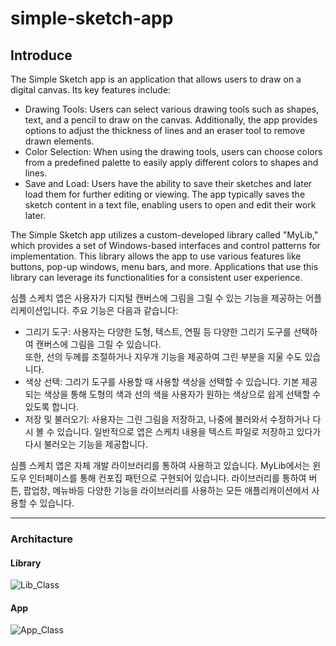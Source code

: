 # simple-sketch-app

## Introduce

The Simple Sketch app is an application that allows users to draw on a digital canvas. Its key features include:

- Drawing Tools: Users can select various drawing tools such as shapes, text, and a pencil to draw on the canvas. Additionally, the app provides options to adjust the thickness of lines and an eraser tool to remove drawn elements.
- Color Selection: When using the drawing tools, users can choose colors from a predefined palette to easily apply different colors to shapes and lines.
- Save and Load: Users have the ability to save their sketches and later load them for further editing or viewing. The app typically saves the sketch content in a text file, enabling users to open and edit their work later.

The Simple Sketch app utilizes a custom-developed library called "MyLib," which provides a set of Windows-based interfaces and control patterns for implementation. This library allows the app to use various features like buttons, pop-up windows, menu bars, and more. Applications that use this library can leverage its functionalities for a consistent user experience.


심플 스케치 앱은 사용자가 디지털 캔버스에 그림을 그릴 수 있는 기능을 제공하는 어플리케이션입니다. 주요 기능은 다음과 같습니다:

- 그리기 도구: 사용자는 다양한 도형, 텍스트, 연필 등 다양한 그리기 도구를 선택하여 캔버스에 그림을 그릴 수 있습니다.   
또한, 선의 두께를 조절하거나 지우개 기능을 제공하여 그린 부분을 지울 수도 있습니다.
- 색상 선택: 그리기 도구를 사용할 때 사용할 색상을 선택할 수 있습니다. 
기본 제공되는 색상을 통해 도형의 색과 선의 색을 사용자가 원하는 색상으로 쉽게 선택할 수 있도록 합니다.
- 저장 및 불러오기: 사용자는 그린 그림을 저장하고, 나중에 불러와서 수정하거나 다시 볼 수 있습니다. 
일반적으로 앱은 스케치 내용을 텍스트 파일로 저장하고 있다가 다시 불러오는 기능을 제공합니다.

심플 스케치 앱은 자체 개발 라이브러리를 통하여 사용하고 있습니다. MyLib에서는 윈도우 인터페이스를 통해 컨포집 패턴으로 구현되어 있습니다.
라이브러리를 통하여 버튼, 팝업창, 메뉴바등 다양한 기능을 라이브러리를 사용하는 모든 애플리캐이션에서 사용할 수 있습니다.

---

### Architacture

#### Library

![Lib_Class](https://github.com/user-attachments/assets/af9bf625-eea3-4223-8878-d1127c554bf9)

#### App

![App_Class](https://github.com/user-attachments/assets/d37b2c6e-16b0-4bb2-b18c-e8f4397e796b)
